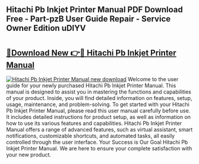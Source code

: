 ## Hitachi Pb Inkjet Printer Manual PDF Download Free - Part-pzB User Guide Repair - Service Owner Edition uDIYV

# <h2><a href="http://bc60490.oget.top/?id=Hitachi+Pb+Inkjet+Printer+Manual">🔗Download New 👉🔴 Hitachi Pb Inkjet Printer Manual</a></h2>

[![Hitachi Pb Inkjet Printer Manual new download](https://i.imgur.com/5g1atiW.png)](http://bc60490.oget.top/?id=Hitachi+Pb+Inkjet+Printer+Manual)
Welcome to the user guide for your newly purchased Hitachi Pb Inkjet Printer Manual. This manual is designed to assist you in mastering the functions and capabilities of your product. Inside, you will find detailed information on features, setup, usage, maintenance, and problem-solving. To get started with your Hitachi Pb Inkjet Printer Manual, please read this user manual carefully before use. It includes detailed instructions for product setup, as well as information on how to use its various features and capabilities. Hitachi Pb Inkjet Printer Manual offers a range of advanced features, such as virtual assistant, smart notifications, customizable shortcuts, and automated tasks, all easily controlled through the user interface. Your Success is Our Goal Hitachi Pb Inkjet Printer Manual. We are here to ensure your complete satisfaction with your new product.
